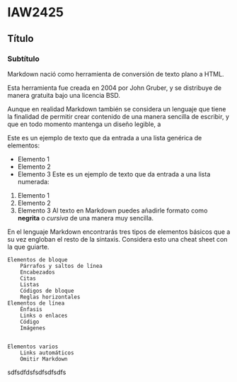# IAW2425

## Título
### Subtítulo
Markdown nació como herramienta de conversión de texto plano a HTML.

Esta herramienta fue creada en 2004 por John Gruber, y se distribuye de manera gratuita bajo una licencia BSD.

Aunque en realidad Markdown también se considera un lenguaje que tiene la finalidad de permitir crear contenido de una manera sencilla de escribir, y que en todo momento mantenga un diseño legible, a

Este es un ejemplo de texto que da entrada a una lista genérica de elementos:
- Elemento 1
- Elemento 2
- Elemento 3
Este es un ejemplo de texto que da entrada a una lista numerada:
1. Elemento 1
2. Elemento 2
3. Elemento 3
Al texto en Markdown puedes añadirle formato como **negrita** o *cursiva* de una manera muy sencilla.

En el lenguaje Markdown encontrarás tres tipos de elementos básicos que a su vez engloban el resto de la sintaxis. Considera esto una cheat sheet con la que guiarte.

    Elementos de bloque
        Párrafos y saltos de línea
        Encabezados
        Citas
        Listas
        Códigos de bloque
        Reglas horizontales
    Elementos de línea
        Énfasis
        Links o enlaces
        Código
        Imágenes


    Elementos varios
        Links automáticos
        Omitir Markdown

sdfsdfdsfsdfsdfsdfs